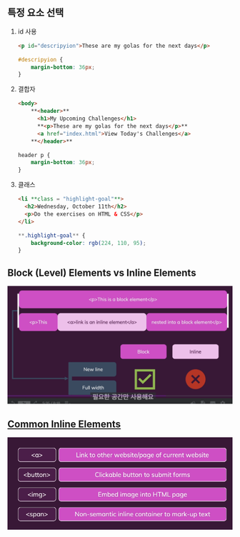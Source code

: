 ## 특정 요소 선택

1. id 사용
    
    ```html
    <p id="descripyion">These are my golas for the next days</p>
    ```
    
    ```css
    #descripyion {
        margin-bottom: 36px;
    }
    ```
    
2. 결합자
    
    ```html
    <body>
        **<header>**
          <h1>My Upcoming Challenges</h1>
          **<p>These are my golas for the next days</p>**
          <a href="index.html">View Today's Challenges</a>
        **</header>**
    ```
    
    ```css
    header p {
        margin-bottom: 36px;
    }
    ```
    
3. 클래스
    
    ```html
    <li **class = "highlight-goal"**>
      <h2>Wednesday, October 11th</h2>
      <p>Do the exercises on HTML & CSS</p>
    </li>
    ```
    
    ```css
    **.highlight-goal** {
        background-color: rgb(224, 110, 95);
    }
    ```
    

## Block (Level) Elements vs Inline Elements

![Alt text](note_image/image-6.png)

## [Common Inline Elements](https://developer.mozilla.org/en-US/docs/Glossary/Inline-level_content)

![Alt text](note_image/image-7.png)